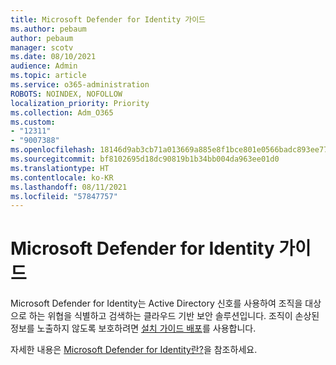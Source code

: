 ```yaml
---
title: Microsoft Defender for Identity 가이드
ms.author: pebaum
author: pebaum
manager: scotv
ms.date: 08/10/2021
audience: Admin
ms.topic: article
ms.service: o365-administration
ROBOTS: NOINDEX, NOFOLLOW
localization_priority: Priority
ms.collection: Adm_O365
ms.custom:
- "12311"
- "9007388"
ms.openlocfilehash: 18146d9ab3cb71a013669a885e8f1bce801e0566badc893ee77fec5305eb812a
ms.sourcegitcommit: bf8102695d18dc90819b1b34bb004da963ee01d0
ms.translationtype: HT
ms.contentlocale: ko-KR
ms.lasthandoff: 08/11/2021
ms.locfileid: "57847757"
---
```

# <a name="microsoft-defender-for-identity-guide"></a>Microsoft Defender for Identity 가이드

Microsoft Defender for Identity는 Active Directory 신호를 사용하여 조직을 대상으로 하는 위협을 식별하고 검색하는 클라우드 기반 보안 솔루션입니다. 조직이 손상된 정보를 노출하지 않도록 보호하려면 [설치 가이드 배포](https://portal.office.com/adminportal/home?#/modernonboarding/microsoftdefenderforidentitysetupguide)를 사용합니다. 

자세한 내용은 [Microsoft Defender for Identity란?](/defender-for-identity/what-is)을 참조하세요.  

